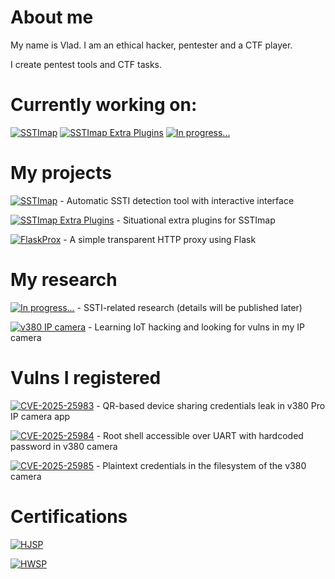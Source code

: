 # About me

My name is Vlad. I am an ethical hacker, pentester and a CTF player.

I create pentest tools and CTF tasks.

# Currently working on: 

[![SSTImap](https://img.shields.io/badge/SSTImap-v1.3-green.svg?logo=github)](https://github.com/vladko312/sstimap)
[![SSTImap Extra Plugins](https://img.shields.io/badge/SSTImap%20Extras-v1.3-green.svg?logo=github)](https://github.com/vladko312/extras)
[![In progress...](https://img.shields.io/badge/In_progress...-v1.0-blue)](https://github.com/vladko312/)

# My projects

[![SSTImap](https://img.shields.io/badge/SSTImap-v1.2-green.svg?logo=github)](https://github.com/vladko312/sstimap) - Automatic SSTI detection tool with interactive interface

[![SSTImap Extra Plugins](https://img.shields.io/badge/SSTImap%20Extras-v1.2-green.svg?logo=github)](https://github.com/vladko312/extras) - Situational extra plugins for SSTImap

[![FlaskProx](https://img.shields.io/badge/FlaskProx-v1.0-green.svg?logo=github)](https://github.com/vladko312/FlaskProx) - A simple transparent HTTP proxy using Flask

# My research

[![In progress...](https://img.shields.io/badge/In_progress...-v1.0-blue)](https://github.com/vladko312/) - SSTI-related research (details will be published later)

[![v380 IP camera](https://img.shields.io/badge/v380_IP_camera-v1.0-blue)](https://github.com/vladko312/Research_v380_IP_camera) - Learning IoT hacking and looking for vulns in my IP camera

# Vulns I registered

[![CVE-2025-25983](https://img.shields.io/badge/CVE--2025--25983-3.4-green)](https://github.com/vladko312/Research_v380_IP_camera/blob/main/CVE-2025-25983.md) - QR-based device sharing credentials leak in v380 Pro IP camera app

[![CVE-2025-25984](https://img.shields.io/badge/CVE--2025--25984-6.8-yellow)](https://github.com/vladko312/Research_v380_IP_camera/blob/main/CVE-2025-25984.md) - Root shell accessible over UART with hardcoded password in v380 camera

[![CVE-2025-25985](https://img.shields.io/badge/CVE--2025--25985-3.2-green)](https://github.com/vladko312/Research_v380_IP_camera/blob/main/CVE-2025-25985.md) - Plaintext credentials in the filesystem of the v380 camera

# Certifications

[![HJSP](https://img.shields.io/badge/HJSP-Gold-gold.svg)](https://app.hacktory.ai/certificates/eb4c1e16-9a2c-4988-a53e-c622c7a80424)

[![HWSP](https://img.shields.io/badge/HWSP-Silver-silver.svg)](https://app.hacktory.ai/certificates/0e084244-d72e-476f-a2a5-84bc3df6982b)
